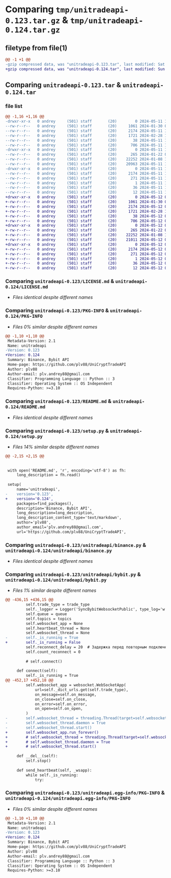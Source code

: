 # Comparing `tmp/unitradeapi-0.123.tar.gz` & `tmp/unitradeapi-0.124.tar.gz`

## filetype from file(1)

```diff
@@ -1 +1 @@
-gzip compressed data, was "unitradeapi-0.123.tar", last modified: Sat May 11 18:01:39 2024, max compression
+gzip compressed data, was "unitradeapi-0.124.tar", last modified: Sun May 12 07:31:15 2024, max compression
```

## Comparing `unitradeapi-0.123.tar` & `unitradeapi-0.124.tar`

### file list

```diff
@@ -1,16 +1,16 @@
-drwxr-xr-x   0 andrey     (501) staff       (20)        0 2024-05-11 18:01:39.088508 unitradeapi-0.123/
--rw-r--r--   0 andrey     (501) staff       (20)     1061 2024-01-30 06:02:09.000000 unitradeapi-0.123/LICENSE.md
--rw-r--r--   0 andrey     (501) staff       (20)     2174 2024-05-11 18:01:39.088262 unitradeapi-0.123/PKG-INFO
--rw-r--r--   0 andrey     (501) staff       (20)     1721 2024-02-28 11:26:00.000000 unitradeapi-0.123/README.md
--rw-r--r--   0 andrey     (501) staff       (20)       38 2024-05-11 18:01:39.088556 unitradeapi-0.123/setup.cfg
--rw-r--r--   0 andrey     (501) staff       (20)      706 2024-05-11 18:01:22.000000 unitradeapi-0.123/setup.py
-drwxr-xr-x   0 andrey     (501) staff       (20)        0 2024-05-11 18:01:39.086447 unitradeapi-0.123/unitradeapi/
--rw-r--r--   0 andrey     (501) staff       (20)      265 2024-01-22 09:41:08.000000 unitradeapi-0.123/unitradeapi/__init__.py
--rw-r--r--   0 andrey     (501) staff       (20)    22252 2024-01-08 11:14:26.000000 unitradeapi-0.123/unitradeapi/binance.py
--rw-r--r--   0 andrey     (501) staff       (20)    20963 2024-05-11 17:57:17.000000 unitradeapi-0.123/unitradeapi/bybit.py
-drwxr-xr-x   0 andrey     (501) staff       (20)        0 2024-05-11 18:01:39.087959 unitradeapi-0.123/unitradeapi.egg-info/
--rw-r--r--   0 andrey     (501) staff       (20)     2174 2024-05-11 18:01:39.000000 unitradeapi-0.123/unitradeapi.egg-info/PKG-INFO
--rw-r--r--   0 andrey     (501) staff       (20)      271 2024-05-11 18:01:39.000000 unitradeapi-0.123/unitradeapi.egg-info/SOURCES.txt
--rw-r--r--   0 andrey     (501) staff       (20)        1 2024-05-11 18:01:39.000000 unitradeapi-0.123/unitradeapi.egg-info/dependency_links.txt
--rw-r--r--   0 andrey     (501) staff       (20)       36 2024-05-11 18:01:39.000000 unitradeapi-0.123/unitradeapi.egg-info/requires.txt
--rw-r--r--   0 andrey     (501) staff       (20)       12 2024-05-11 18:01:39.000000 unitradeapi-0.123/unitradeapi.egg-info/top_level.txt
+drwxr-xr-x   0 andrey     (501) staff       (20)        0 2024-05-12 07:31:15.718283 unitradeapi-0.124/
+-rw-r--r--   0 andrey     (501) staff       (20)     1061 2024-01-30 06:02:09.000000 unitradeapi-0.124/LICENSE.md
+-rw-r--r--   0 andrey     (501) staff       (20)     2174 2024-05-12 07:31:15.718037 unitradeapi-0.124/PKG-INFO
+-rw-r--r--   0 andrey     (501) staff       (20)     1721 2024-02-28 11:26:00.000000 unitradeapi-0.124/README.md
+-rw-r--r--   0 andrey     (501) staff       (20)       38 2024-05-12 07:31:15.718328 unitradeapi-0.124/setup.cfg
+-rw-r--r--   0 andrey     (501) staff       (20)      706 2024-05-12 07:31:04.000000 unitradeapi-0.124/setup.py
+drwxr-xr-x   0 andrey     (501) staff       (20)        0 2024-05-12 07:31:15.716897 unitradeapi-0.124/unitradeapi/
+-rw-r--r--   0 andrey     (501) staff       (20)      265 2024-01-22 09:41:08.000000 unitradeapi-0.124/unitradeapi/__init__.py
+-rw-r--r--   0 andrey     (501) staff       (20)    22252 2024-01-08 11:14:26.000000 unitradeapi-0.124/unitradeapi/binance.py
+-rw-r--r--   0 andrey     (501) staff       (20)    21011 2024-05-12 07:21:42.000000 unitradeapi-0.124/unitradeapi/bybit.py
+drwxr-xr-x   0 andrey     (501) staff       (20)        0 2024-05-12 07:31:15.717826 unitradeapi-0.124/unitradeapi.egg-info/
+-rw-r--r--   0 andrey     (501) staff       (20)     2174 2024-05-12 07:31:15.000000 unitradeapi-0.124/unitradeapi.egg-info/PKG-INFO
+-rw-r--r--   0 andrey     (501) staff       (20)      271 2024-05-12 07:31:15.000000 unitradeapi-0.124/unitradeapi.egg-info/SOURCES.txt
+-rw-r--r--   0 andrey     (501) staff       (20)        1 2024-05-12 07:31:15.000000 unitradeapi-0.124/unitradeapi.egg-info/dependency_links.txt
+-rw-r--r--   0 andrey     (501) staff       (20)       36 2024-05-12 07:31:15.000000 unitradeapi-0.124/unitradeapi.egg-info/requires.txt
+-rw-r--r--   0 andrey     (501) staff       (20)       12 2024-05-12 07:31:15.000000 unitradeapi-0.124/unitradeapi.egg-info/top_level.txt
```

### Comparing `unitradeapi-0.123/LICENSE.md` & `unitradeapi-0.124/LICENSE.md`

 * *Files identical despite different names*

### Comparing `unitradeapi-0.123/PKG-INFO` & `unitradeapi-0.124/PKG-INFO`

 * *Files 0% similar despite different names*

```diff
@@ -1,10 +1,10 @@
 Metadata-Version: 2.1
 Name: unitradeapi
-Version: 0.123
+Version: 0.124
 Summary: Binance, Bybit API
 Home-page: https://github.com/plv88/UniCryptTradeAPI
 Author: plv88
 Author-email: plv.andrey88@gmail.com
 Classifier: Programming Language :: Python :: 3
 Classifier: Operating System :: OS Independent
 Requires-Python: >=3.10
```

### Comparing `unitradeapi-0.123/README.md` & `unitradeapi-0.124/README.md`

 * *Files identical despite different names*

### Comparing `unitradeapi-0.123/setup.py` & `unitradeapi-0.124/setup.py`

 * *Files 14% similar despite different names*

```diff
@@ -2,15 +2,15 @@
 
 
 with open('README.md', 'r', encoding='utf-8') as fh:
     long_description = fh.read()
 
 setup(
     name='unitradeapi',
-    version='0.123',
+    version='0.124',
     packages=find_packages(),
     description='Binance, Bybit API',
     long_description=long_description,
     long_description_content_type='text/markdown',
     author='plv88',
     author_email='plv.andrey88@gmail.com',
     url='https://github.com/plv88/UniCryptTradeAPI',
```

### Comparing `unitradeapi-0.123/unitradeapi/binance.py` & `unitradeapi-0.124/unitradeapi/binance.py`

 * *Files identical despite different names*

### Comparing `unitradeapi-0.123/unitradeapi/bybit.py` & `unitradeapi-0.124/unitradeapi/bybit.py`

 * *Files 1% similar despite different names*

```diff
@@ -436,15 +436,15 @@
         self.trade_type = trade_type
         self._logger = Logger('SyncBybitWebsocketPublic', type_log='w').logger
         self.queue = queue
         self.topics = topics
         self.websocket_app = None
         self.heartbeat_thread = None
         self.websocket_thread = None
-        self._is_running = True
+        self._is_running = False
         self.reconnect_delay = 20  # Задержка перед повторным подключением
         self.count_reconnect = 0
 
         # self.connect()
 
     def connect(self):
         self._is_running = True
@@ -452,17 +452,18 @@
         self.websocket_app = websocket.WebSocketApp(
             url=self._dict_urls.get(self.trade_type),
             on_message=self.on_message,
             on_close=self.on_close,
             on_error=self.on_error,
             on_open=self.on_open,
         )
-        self.websocket_thread = threading.Thread(target=self.websocket_app.run_forever)
-        self.websocket_thread.daemon = True
-        self.websocket_thread.start()
+        self.websocket_app.run_forever()
+        # self.websocket_thread = threading.Thread(target=self.websocket_app.run_forever)
+        # self.websocket_thread.daemon = True
+        # self.websocket_thread.start()
 
     def __del__(self):
         self.stop()
 
     def send_heartbeat(self, _wsapp):
         while self._is_running:
             try:
```

### Comparing `unitradeapi-0.123/unitradeapi.egg-info/PKG-INFO` & `unitradeapi-0.124/unitradeapi.egg-info/PKG-INFO`

 * *Files 0% similar despite different names*

```diff
@@ -1,10 +1,10 @@
 Metadata-Version: 2.1
 Name: unitradeapi
-Version: 0.123
+Version: 0.124
 Summary: Binance, Bybit API
 Home-page: https://github.com/plv88/UniCryptTradeAPI
 Author: plv88
 Author-email: plv.andrey88@gmail.com
 Classifier: Programming Language :: Python :: 3
 Classifier: Operating System :: OS Independent
 Requires-Python: >=3.10
```

